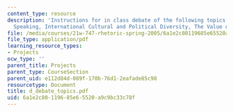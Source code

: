 ```yaml
---
content_type: resource
description: 'Instructions for in class debate of the following topics: Writing versus
  Speaking, International Cultural and Political Diversity, The Value of Technology.'
file: /media/courses/21w-747-rhetoric-spring-2005/6a1e2c80119685e65520a9c9bc33c78f_d_debate_topics.pdf
file_type: application/pdf
learning_resource_types:
- Projects
ocw_type: ''
parent_title: Projects
parent_type: CourseSection
parent_uid: e112d84d-089f-170b-76d1-2eafade85c98
resourcetype: Document
title: d_debate_topics.pdf
uid: 6a1e2c80-1196-85e6-5520-a9c9bc33c78f
---
```

